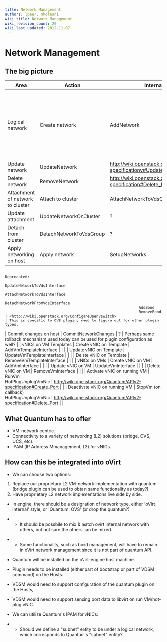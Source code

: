 ```yaml
---
title: Network Management
authors: lpeer, mkolesni
wiki_title: Network Management
wiki_revision_count: 20
wiki_last_updated: 2012-11-07
---
```


# Network Management

## The big picture

| Area                             | Action                    | Internal impl.                                                          | Quantum API                                                                              | Notes                                                                           |
|----------------------------------|---------------------------|-------------------------------------------------------------------------|------------------------------------------------------------------------------------------|---------------------------------------------------------------------------------|
| Logical network                  | Create network            | AddNetwork                                                              | <http://wiki.openstack.org/Quantum/APIv2-specification#Create_Network>                   | Quantum API accept network name returns id, needs to be persisted in the engine |
| Update network                   | UpdateNetwork             | <http://wiki.openstack.org/Quantum/APIv2-specificationv#Update_Network> | Quantum API updates network name, admin. state and sharing status                        |
| Delete network                   | RemoveNetwork             | <http://wiki.openstack.org/Quantum/APIv2-specification#Delete_Network>  |                                                                                          |
| Attachment of network to cluster | Attach to cluster         | AttachNetworkToVdsGroup                                                 | ?                                                                                        |                                                                                 |
| Update attachment                | UpdateNetworkOnCluster    | ?                                                                       |                                                                                          |
| Detach from cluster              | DetachNetworkToVdsGroup   | ?                                                                       |                                                                                          |
| Apply networking on host         | Apply network             | SetupNetworks                                                           
                                                                Deprecated:                                                              
                                                                UpdateNetworkToVdsInterface                                              
                                                                AttachNetworkToVdsInterface                                              
                                                                DetachNetworkFromVdsInterface                                            
                                                                AddBond                                                                  
                                                                RemoveBond                                                               | <http://wiki.openstack.org/ConfigureOpenvswitch>                                         | This is specific to OVS plugin, need to figure out for other plugin types.      |
| Commit changes on host           | CommitNetworkChanges      | ?                                                                       | Perhaps same rollback mechanism used today can be used for plugin configuration as well? |
| vNICs on VM Templates            | Create vNIC on Template   | AddVmTemplateInterface                                                  |                                                                                          |                                                                                 |
| Update vNIC on Template          | UpdateVmTemplateInterface |                                                                         |                                                                                          |
| Delete vNIC on Template          | RemoveVmTemplateInterface |                                                                         |                                                                                          |
| vNICs on VMs                     | Create vNIC on VM         | AddVmInterface                                                          |                                                                                          |                                                                                 |
| Update vNIC on VM                | UpdateVmInterface         |                                                                         |                                                                                          |
| Delete vNIC on VM                | RemoveVmInterface         |                                                                         |                                                                                          |
| Activate vNIC on running VM      | RunVm                     
                                    HotPlugUnplugVmNic         | <http://wiki.openstack.org/Quantum/APIv2-specification#Create_Port>     |                                                                                          |
| Deactivate vNIC on running VM    | StopVm (on callback)      
                                    HotPlugUnplugVmNic         | <http://wiki.openstack.org/Quantum/APIv2-specification#Delete_Port>     |                                                                                          |

## What Quantum has to offer

*   VM-network centric.
*   Connectivity to a variety of networking (L2) solutions (bridge, OVS, UCS, etc).
*   IPAM (IP Address Mmanagement, L3) for vNICs.

## How can this be integrated into oVirt

*   We can choose two options:

1.  Replace our proprietary L2 VM-network implementation with quantum (bridge plugin can be used to obtain same functionality as today?)
2.  Have proprietary L2 network implementations live side by side.

*   In engine, there should be a designation of network type, either 'oVirt internal' style, or 'Quantum: OVS' (or drop the quantum?)

<!-- -->

*   -   It should be possbile to mix & match ovirt internal network with others, but not sure the others can be mixed.

<!-- -->

*   -   Some functionality, such as bond management, will have to remain in oVirt network management since it is not part of quantum API.

<!-- -->

*   Quantum will be installed on the oVirt-engine host machine.

<!-- -->

*   Plugin needs to be installed (either part of bootstrap or part of VDSM command) on the Hosts.

<!-- -->

*   VDSM would need to support configuration of the quantum plugin on the Hosts,

<!-- -->

*   VDSM would need to support sending port data to libvirt on run VM/hot-plug vNIC.

<!-- -->

*   We can utilize Quantum's IPAM for vNICs:

<!-- -->

*   -   Should we define a "subnet" entity to be under a logical network, which corresponds to Quantum's "subnet" entity?
